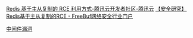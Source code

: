 [Redis 基于主从复制的 RCE 利用方式-腾讯云开发者社区-腾讯云](https://cloud.tencent.com/developer/article/1476501)
[【安全研究】Redis基于主从复制的RCE - FreeBuf网络安全行业门户](https://www.freebuf.com/vuls/266262.html)


[中间件漏洞](../网安/web安全/中间件漏洞.md)